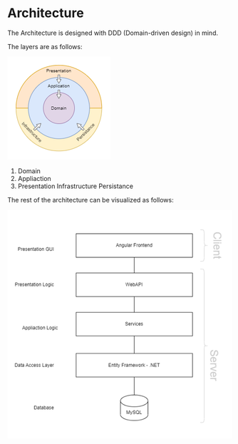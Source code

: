 # Architecture

The Architecture is designed with DDD (Domain-driven design) in mind.

The layers are as follows:

<img src="./layers.drawio.png" />

1. Domain
2. Appliaction
3. Presentation
   Infrastructure
   Persistance

The rest of the architecture can be visualized as follows:

<img src="./architecture.drawio.png" />


